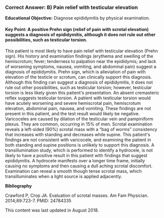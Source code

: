 
### Correct Answer: B) Pain relief with testicular elevation 

**Educational Objective:** Diagnose epididymitis by physical examination.

#### **Key Point:** A positive Prehn sign (relief of pain with scrotal elevation) suggests a diagnosis of epididymitis, although it does not rule out other possibilities, such as testicular torsion.

This patient is most likely to have pain relief with testicular elevation (Prehn sign). His history and examination findings (erythema and swelling of the hemiscrotum; fever; tenderness to palpation near the epididymis; and lack of worsening symptoms, nausea, vomiting, and abdominal pain) suggest a diagnosis of epididymitis. Prehn sign, which is alleviation of pain with elevation of the testicle or scrotum, can clinically support this diagnosis. Although this finding can suggest a diagnosis of epididymitis, it does not rule out other possibilities, such as testicular torsion; however, testicular torsion is less likely given this patient's presentation.
An absent cremasteric reflex suggests testicular torsion. A patient with testicular torsion would have acutely worsening and severe hemiscrotal pain, hemiscrotum elevation, abdominal pain, nausea, and vomiting. These findings are not present in this patient, and the test result would likely be negative.
Varicoceles are caused by dilation of the testicular vein and pampiniform plexus. They are common, occurring in 15% of men. Scrotal examination reveals a left-sided (90%) scrotal mass with a “bag of worms” consistency that increases with standing and decreases while supine. This patient's findings are not consistent with varicocele, and examining the patient in both standing and supine positions is unlikely to support this diagnosis.
A transillumination study, which is performed to identify a hydrocele, is not likely to have a positive result in this patient with findings that suggest epididymitis. A hydrocele manifests over a longer time frame, initially causing no symptoms and then causing a dull aching scrotal discomfort. Examination can reveal a smooth though tense scrotal mass, which transilluminates when a light source is applied adjacently.

**Bibliography**

Crawford P, Crop JA. Evaluation of scrotal masses. Am Fam Physician. 2014;89:723-7. PMID: 24784335

This content was last updated in August 2018.